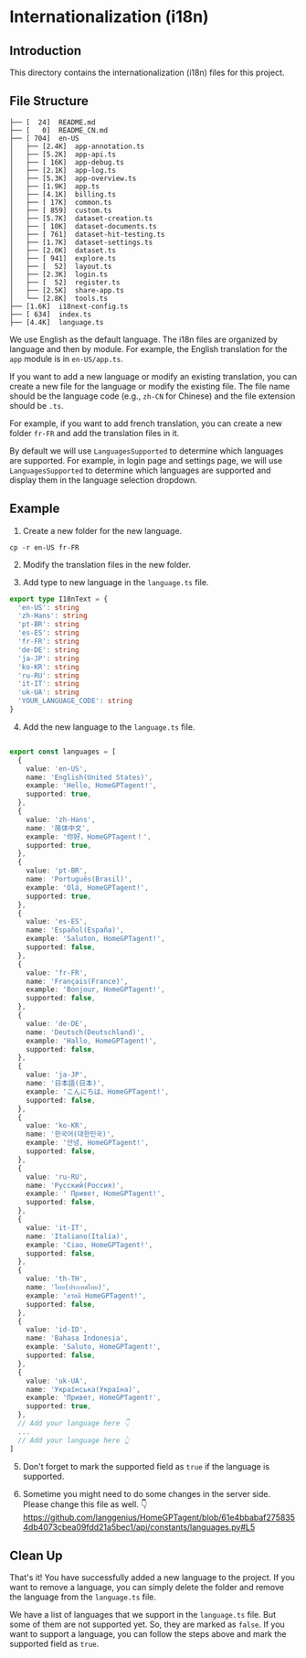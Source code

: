 # Internationalization (i18n)

## Introduction

This directory contains the internationalization (i18n) files for this project.

## File Structure

```
├── [  24]  README.md
├── [   0]  README_CN.md
├── [ 704]  en-US
│   ├── [2.4K]  app-annotation.ts
│   ├── [5.2K]  app-api.ts
│   ├── [ 16K]  app-debug.ts
│   ├── [2.1K]  app-log.ts
│   ├── [5.3K]  app-overview.ts
│   ├── [1.9K]  app.ts
│   ├── [4.1K]  billing.ts
│   ├── [ 17K]  common.ts
│   ├── [ 859]  custom.ts
│   ├── [5.7K]  dataset-creation.ts
│   ├── [ 10K]  dataset-documents.ts
│   ├── [ 761]  dataset-hit-testing.ts
│   ├── [1.7K]  dataset-settings.ts
│   ├── [2.0K]  dataset.ts
│   ├── [ 941]  explore.ts
│   ├── [  52]  layout.ts
│   ├── [2.3K]  login.ts
│   ├── [  52]  register.ts
│   ├── [2.5K]  share-app.ts
│   └── [2.8K]  tools.ts
├── [1.6K]  i18next-config.ts
├── [ 634]  index.ts
├── [4.4K]  language.ts
```

We use English as the default language. The i18n files are organized by language and then by module. For example, the English translation for the `app` module is in `en-US/app.ts`.

If you want to add a new language or modify an existing translation, you can create a new file for the language or modify the existing file. The file name should be the language code (e.g., `zh-CN` for Chinese) and the file extension should be `.ts`.

For example, if you want to add french translation, you can create a new folder `fr-FR` and add the translation files in it.

By default we will use `LanguagesSupported` to determine which languages are supported. For example, in login page and settings page, we will use `LanguagesSupported` to determine which languages are supported and display them in the language selection dropdown.

## Example

1. Create a new folder for the new language.

```
cp -r en-US fr-FR
```

2. Modify the translation files in the new folder.

3. Add type to new language in the `language.ts` file.

```typescript
export type I18nText = {
  'en-US': string
  'zh-Hans': string
  'pt-BR': string
  'es-ES': string
  'fr-FR': string
  'de-DE': string
  'ja-JP': string
  'ko-KR': string
  'ru-RU': string
  'it-IT': string
  'uk-UA': string
  'YOUR_LANGUAGE_CODE': string
}
```

4. Add the new language to the `language.ts` file.

```typescript

export const languages = [
  {
    value: 'en-US',
    name: 'English(United States)',
    example: 'Hello, HomeGPTagent!',
    supported: true,
  },
  {
    value: 'zh-Hans',
    name: '简体中文',
    example: '你好，HomeGPTagent！',
    supported: true,
  },
  {
    value: 'pt-BR',
    name: 'Português(Brasil)',
    example: 'Olá, HomeGPTagent!',
    supported: true,
  },
  {
    value: 'es-ES',
    name: 'Español(España)',
    example: 'Saluton, HomeGPTagent!',
    supported: false,
  },
  {
    value: 'fr-FR',
    name: 'Français(France)',
    example: 'Bonjour, HomeGPTagent!',
    supported: false,
  },
  {
    value: 'de-DE',
    name: 'Deutsch(Deutschland)',
    example: 'Hallo, HomeGPTagent!',
    supported: false,
  },
  {
    value: 'ja-JP',
    name: '日本語(日本)',
    example: 'こんにちは、HomeGPTagent!',
    supported: false,
  },
  {
    value: 'ko-KR',
    name: '한국어(대한민국)',
    example: '안녕, HomeGPTagent!',
    supported: false,
  },
  {
    value: 'ru-RU',
    name: 'Русский(Россия)',
    example: ' Привет, HomeGPTagent!',
    supported: false,
  },
  {
    value: 'it-IT',
    name: 'Italiano(Italia)',
    example: 'Ciao, HomeGPTagent!',
    supported: false,
  },
  {
    value: 'th-TH',
    name: 'ไทย(ประเทศไทย)',
    example: 'สวัสดี HomeGPTagent!',
    supported: false,
  },
  {
    value: 'id-ID',
    name: 'Bahasa Indonesia',
    example: 'Saluto, HomeGPTagent!',
    supported: false,
  },
  {
    value: 'uk-UA',
    name: 'Українська(Україна)',
    example: 'Привет, HomeGPTagent!',
    supported: true,
  },
  // Add your language here 👇
  ...
  // Add your language here 👆
]
```

5. Don't forget to mark the supported field as `true` if the language is supported.

6. Sometime you might need to do some changes in the server side. Please change this file as well. 👇
https://github.com/langgenius/HomeGPTagent/blob/61e4bbabaf2758354db4073cbea09fdd21a5bec1/api/constants/languages.py#L5



## Clean Up

That's it! You have successfully added a new language to the project. If you want to remove a language, you can simply delete the folder and remove the language from the `language.ts` file.

We have a list of languages that we support in the `language.ts` file. But some of them are not supported yet. So, they are marked as `false`. If you want to support a language, you can follow the steps above and mark the supported field as `true`.
